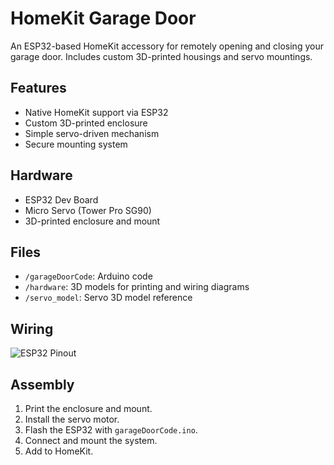 # HomeKit Garage Door

An ESP32-based HomeKit accessory for remotely opening and closing your garage door. Includes custom 3D-printed housings and servo mountings.

## Features
- Native HomeKit support via ESP32
- Custom 3D-printed enclosure
- Simple servo-driven mechanism
- Secure mounting system

## Hardware
- ESP32 Dev Board
- Micro Servo (Tower Pro SG90)
- 3D-printed enclosure and mount

## Files
- `/garageDoorCode`: Arduino code
- `/hardware`: 3D models for printing and wiring diagrams
- `/servo_model`: Servo 3D model reference

## Wiring
![ESP32 Pinout](ESP32_Pinout.jpg)

## Assembly
1. Print the enclosure and mount.
2. Install the servo motor.
3. Flash the ESP32 with `garageDoorCode.ino`.
4. Connect and mount the system.
5. Add to HomeKit.
